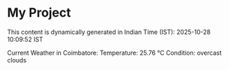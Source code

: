 # My Project

This content is dynamically generated in Indian Time (IST): 2025-10-28 10:09:52 IST


Current Weather in Coimbatore:
Temperature: 25.76 °C
Condition: overcast clouds
